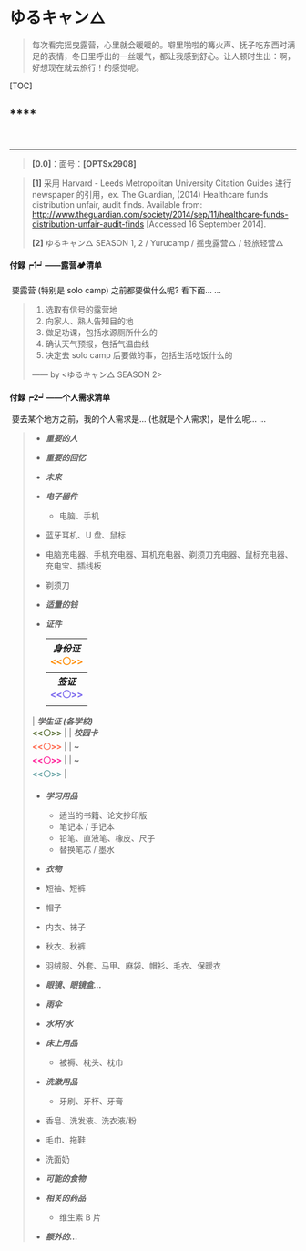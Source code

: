 

# **ゆるキャン$\triangle$**

> 每次看完摇曳露营，心里就会暖暖的。噼里啪啦的篝火声、抚子吃东西时满足的表情，冬日里呼出的一丝暖气，都让我感到舒心。让人顿时生出：啊，好想现在就去旅行！的感觉呢。

[TOC]

## ****

​	



---

> **[0.0]**：面号：**[OPTSx2908]**

> <span id="jump1">**[1]**</span> 采用 Harvard - Leeds Metropolitan University Citation Guides 进行 newspaper 的引用，ex. 
> The Guardian, (2014) Healthcare funds distribution unfair, audit finds. Available from: <http://www.theguardian.com/society/2014/sep/11/healthcare-funds-distribution-unfair-audit-finds> [Accessed 16 September 2014].
>
> <span id="jump2">**[2]**</span> ゆるキャン△ SEASON 1, 2 / Yurucamp / 摇曳露营$\triangle$ / 轻旅轻营$\triangle$



#### **<span id="jumpX">付録┍1┙</span>——露营🏕清单**

​	要露营  (特别是 solo camp) 之前都要做什么呢? 看下面... ...

> 1. 选取有信号的露营地
> 2. 向家人、熟人告知目的地
> 3. 做足功课，包括水源厕所什么的
> 4. 确认天气预报，包括气温曲线
> 5. 决定去 solo camp 后要做的事，包括生活吃饭什么的
>
> —— by <ゆるキャン△ SEASON 2>

#### **<span id="jumpX">付録┍2┙</span>——个人需求清单**

​	要去某个地方之前，我的个人需求是... (也就是个人需求)，是什么呢... ...

> - ***重要的人***
>
> - ***重要的回忆***
>
> - ***未来***
>
> - ***电子器件***
>
>   - 电脑、手机
>  - 蓝牙耳机、U 盘、鼠标
>   - 电脑充电器、手机充电器、耳机充电器、剃须刀充电器、鼠标充电器、充电宝、插线板
>  - 剃须刀
> 
>- ***适量的钱***
> 
>- ***证件***
> 
>   |  ***身份证***<br /><font color=#ff8c00>**\<\<⚪\>\>**</font>  |
>   | :----------------------------------------------------------: |
>   | ***签证***<br /><font color=mediumslateblue>**\<\<⚪\>\>**</font> |
>  | ***学生证 (各学校)***<br /><font color=#556b2f>**\<\<⚪\>\>**</font> |
>   |  ***校园卡***<br /><font color=#ff6347>**\<\<⚪\>\>**</font>  |
>  |    ***~***<br /><font color=#ff1493>**\<\<⚪\>\>**</font>     |
>   |    ***~***<br /><font color=#5f9ea0>**\<\<⚪\>\>**</font>     |
>
> - ***学习用品***
> 
>   - 适当的书籍、论文抄印版
>   - 笔记本 / 手记本
>   - 铅笔、直液笔、橡皮、尺子
>   - 替换笔芯 / 墨水
> 
>- ***衣物***
> 
>  - 短袖、短裤
>   - 帽子
>   - 内衣、袜子
>   - 秋衣、秋裤
>   - 羽绒服、外套、马甲、麻袋、帽衫、毛衣、保暖衣
>
> - ***眼镜、眼镜盒...***
>
> - ***雨伞***
> 
> - ***水杯/水***
> 
> - ***床上用品***
>
>   - 被褥、枕头、枕巾
>
> - ***洗漱用品***
>
>   - 牙刷、牙杯、牙膏
>  - 香皂、洗发液、洗衣液/粉
>   - 毛巾、拖鞋
>  - 洗面奶
> 
>- ***可能的食物***
> 
>- ***相关的药品***
> 
>   - 维生素 B 片
> 
> - ***额外的...***
>


